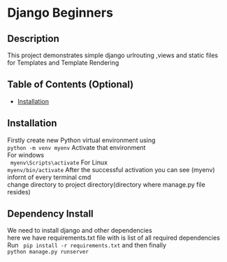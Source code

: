 
# Django Beginners

## Description

This project demonstrates simple django urlrouting ,views and static files for Templates and Template Rendering 




## Table of Contents (Optional)

- [Installation](#installation)


## Installation
Firstly create new Python virtual environment using\
```python -m venv myenv```
Activate that environment\
For windows\
``` myenv\Scripts\activate```
For Linux\
```myenv/bin/activate```
After the successful activation you can see (myenv) infornt of every terminal cmd\
change directory to project directory(directory where manage.py file resides)

## Dependency Install
We need to install django and other dependencies\
here we have requirements.txt file with is list of all required dependencies\
Run  ``` pip install -r requirements.txt```
and then finally\
```python manage.py runserver```
